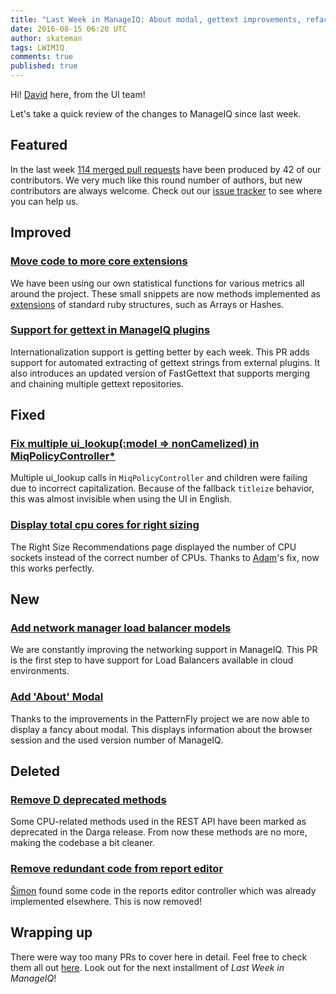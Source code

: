 ```yaml
---
title: "Last Week in ManageIQ: About modal, gettext improvements, refactoring and more!"
date: 2016-08-15 06:20 UTC
author: skateman
tags: LWIMIQ
comments: true
published: true
---
```


Hi! [David](https://twitter.com/halaszdavid) here, from the UI team!

Let's take a quick review of the changes to ManageIQ since last week.

## Featured

In the last week [114 merged pull requests][PRs merged last week] have been
produced by 42 of our contributors. We very much like this round number
of authors, but new contributors are always welcome. Check out our
[issue tracker](https://github.com/manageiq/manageiq/issues) to see where
you can help us.

## Improved

### [Move code to more core extensions](https://github.com/ManageIQ/manageiq/pull/10423)

We have been using our own statistical functions for various metrics all
around the project. These small snippets are now methods implemented as
[extensions](https://github.com/ManageIQ/more_core_extensions) of standard
ruby structures, such as Arrays or Hashes.

### [Support for gettext in ManageIQ plugins](https://github.com/ManageIQ/manageiq/pull/10372)

Internationalization support is getting better by each week. This PR adds
support for automated extracting of gettext strings from external plugins.
It also introduces an updated version of FastGettext that supports merging
and chaining multiple gettext repositories.

## Fixed

### [Fix multiple ui_lookup(:model => nonCamelized) in MiqPolicyController*](https://github.com/ManageIQ/manageiq/pull/9347)

Multiple ui_lookup calls in `MiqPolicyController` and children were failing
due to incorrect capitalization. Because of the fallback `titleize` behavior,
this was almost invisible when using the UI in English.


### [Display total cpu cores for right sizing](https://github.com/ManageIQ/manageiq/pull/10329)

The Right Size Recommendations page displayed the number of CPU sockets
instead of the correct number of CPUs. Thanks to [Adam](https://github.com/agrare)'s
fix, now this works perfectly.

## New

### [Add network manager load balancer models](https://github.com/ManageIQ/manageiq/pull/10282)

We are constantly improving the networking support in ManageIQ. This PR
is the first step to have support for Load Balancers available in cloud
environments.

### [Add 'About' Modal](https://github.com/ManageIQ/manageiq/pull/9989)

Thanks to the improvements in the PatternFly project we are now able to
display a fancy about modal. This displays information about the browser
session and the used version number of ManageIQ.

## Deleted

### [Remove D deprecated methods](https://github.com/ManageIQ/manageiq/pull/9645)

Some CPU-related methods used in the REST API have been marked as deprecated
in the Darga release. From now these methods are no more, making the codebase
a bit cleaner.

### [Remove redundant code from report editor](https://github.com/ManageIQ/manageiq/pull/10399)

[Šimon](https://github.com/ManageIQ/manageiq/pull/10399) found some code in the
reports editor controller which was already implemented elsewhere. This is now removed!

## Wrapping up

There were way too many PRs to cover here in detail. Feel free to
check them all out [here][PRs merged last week]. Look out for the next
installment of *Last Week in ManageIQ*!

[PRs merged last week]: https://github.com/ManageIQ/manageiq/pulls?page=1&q=is%3Apr+is%3Amerged+base%3Amaster+merged%3A%222016-08-08+..+2016-08-15%22+sort%3Acreated-desc&utf8=%E2%9C%93
